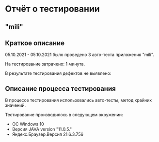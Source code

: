 # Отчёт о тестировании 
## "mili"

## Краткое описание

05.10.2021 - 05.10.2021 было проведено 3 авто-теста приложения "mili".

На тестирование затрачено: 1 минута.

В результате тестирования дефектов не выявлено:

## Описание процесса тестирования

В процессе тестирования использовались авто-тесты,
метод крайних значений.


Тестирование производилось в следующем окружении:
* OC Windows 10
* Версия JAVA version "11.0.5."
* Яндекс.Браузер.Версия 21.6.3.756 